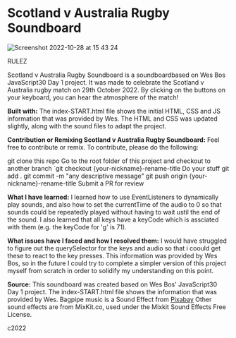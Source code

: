 # Scotland v Australia Rugby Soundboard
![Screenshot 2022-10-28 at 15 43 24](https://user-images.githubusercontent.com/113362369/198654228-87526eb4-fd17-4c1c-bf49-88a37000a691.png)

RULEZ 

Scotland v Australia Rugby Soundboard is a soundboardbased on Wes Bos JavaScript30 Day 1 project. It was made to celebrate the Scotland v Australia rugby match on 29th October 2022. By clicking on the buttons on your keyboard, you can hear the atmosphere of the match!

**Built with:**
The index-START.html file shows the initial HTML, CSS and JS information that was provided by Wes.
The HTML and CSS was updated slightly, along with the sound files to adapt the project.

**Contribution or Remixing Scotland v Australia Rugby Soundboard:**
Feel free to contribute or remix. To contribute, please do the following:

git clone this repo
Go to the root folder of this project and checkout to another branch
`git checkout {your-nickname}-rename-title
Do your stuff
git add .
git commit -m "any descriptive message"
git push origin {your-nickname}-rename-title
Submit a PR for review

**What I have learned:**
I learned how to use EventListeners to dynamically play sounds, and also how to set the currentTime of the audio to 0 so that sounds could be repeatedly played without having to wait ustil the end of the sound. I also learned that all keys have a keyCode which is assciated with them (e.g. the keyCode for 'g' is 71).

**What issues have I faced and how I resolved them:**
I would have struggled to figure out the querySelector for the keys and audio so that i coould get these to react to the key presses. This information was provided by Wes Bos, so in the future I could try to complete a simpler version of this project myself from scratch in order to solidify my understanding on this point.

**Source:**
This soundboard was created based on Wes Bos' JavaScript30 Day 1 project.
The index-START.html file shows the information that was provided by Wes.
Bagpipe music is a Sound Effect from <a href="https://pixabay.com/sound-effects/?utm_source=link-attribution&amp;utm_medium=referral&amp;utm_campaign=music&amp;utm_content=16919">Pixabay</a>
Other sound effects are from MixKit.co, used under the Mixkit Sound Effects Free License.


c2022
